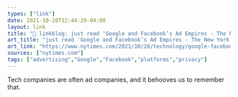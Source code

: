 ```yaml
---
types: ["link"]
date: 2021-10-28T12:44:29-04:00
layout: link
title: "🔗 linkblog: just read 'Google and Facebook’s Ad Empires - The New York Times'"
art_title: "just read 'Google and Facebook’s Ad Empires - The New York Times"
art_link: "https://www.nytimes.com/2021/10/28/technology/google-facebook-advertising.html"
sources: ["nytimes.com"]
tags: ["advertising","Google","Facebook","platforms","privacy"]
---
```

Tech companies are often ad companies, and it behooves us to remember that.
